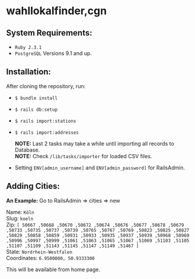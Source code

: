 wahllokalfinder,cgn
===================
## System Requirements:
- `Ruby 2.3.1`
- `PostgreSQL` Versions 9.1 and up.
## Installation:
After cloning the repository, run:  
- ` $ bundle install `
- ` $ rails db:setup `
- ` $ rails import:stations `
- ` $ rails import:addresses `

  **NOTE:** Last 2 tasks may take a while until importing all records to Database.  
  **NOTE:** Check `/lib/tasks/importer` for loaded CSV files.  
- Setting `ENV[admin_username]` and `ENV[admin_password]` for RailsAdmin.

## Adding Cities:
**An Example:** Go to RailsAdmin => cities => new

Name: `Köln`  
Slug: `koeln`  
Zip:
`[
50667 ,50668 ,50670 ,50672 ,50674 ,50676 ,50677 ,50678 ,50679 ,50733 ,50735 ,50737 ,50739 ,50765 ,50767 ,50769 ,50823 ,50825 ,50827 ,50829 ,50858 ,50859 ,50931 ,50933 ,50935 ,50937 ,50939 ,50968 ,50969 ,50996 ,50997 ,50999 ,51061 ,51063 ,51065 ,51067 ,51069 ,51103 ,51105 ,51107 ,51109 ,51143 ,51145 ,51147 ,51149 ,51467
]
`    
State: `Nordrhein-Westfalen`  
Coordinates: `6.9500000, 50.9333300`

This will be available from home page.
